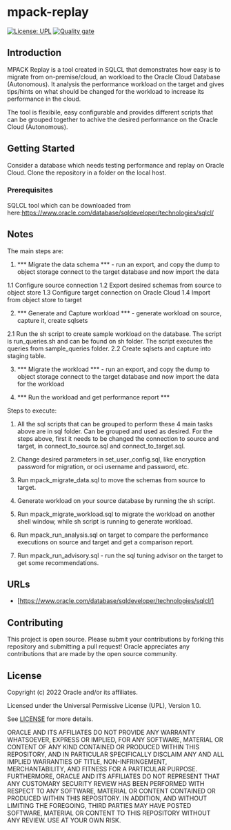 # mpack-replay

[![License: UPL](https://img.shields.io/badge/license-UPL-green)](https://img.shields.io/badge/license-UPL-green) [![Quality gate](https://sonarcloud.io/api/project_badges/quality_gate?project=oracle-devrel_mpack-replay)](https://sonarcloud.io/dashboard?id=oracle-devrel_mpack-replay)

## Introduction
MPACK Replay is a tool created in SQLCL that demonstrates how easy is to migrate from on-premise/cloud, an workload to the Oracle Cloud Database (Autonomous). It analysis the performance workload on the target and gives tips/hints on what should be changed for the workload to increase its performance in the cloud.

The tool is flexibile, easy configurable and provides different scripts that can be grouped together to achive the desired performance on the Oracle Cloud (Autonomous).

## Getting Started
Consider a database which needs testing performance and replay on Oracle Cloud. 
Clone the repository in a folder on the local host. 

### Prerequisites
SQLCL tool which can be downloaded from here:https://www.oracle.com/database/sqldeveloper/technologies/sqlcl/

## Notes

The main steps are:

1. *** Migrate the data schema *** - run an export, and copy the dump to object storage connect to the target database and now import the data

1.1 Configure source connection
1.2 Export desired schemas from source to object store
1.3 Configure target connection on Oracle Cloud
1.4 Import from object store to target

2. *** Generate and Capture workload *** - generate workload on source, capture it, create sqlsets

2.1 Run the sh script to create sample workload on the database.
    The script is run_queries.sh and can be found on sh folder. The script executes the queries from sample_queries folder.
2.2 Create sqlsets and capture into staging table.

3. *** Migrate the workload *** - run an export, and copy the dump to object storage connect to the target database and now import the data for the workload

4. *** Run the workload and get performance report ***

Steps to execute:

1. All the sql scripts that can be grouped to perform these 4 main tasks above are in sql folder. Can be grouped and used as desired. For the steps above, first it needs to be changed the connection to source and target, in connect_to_source.sql and connect_to_target.sql.

2. Change desired parameters in set_user_config.sql, like encryption password for migration, or oci username and password, etc.

2. Run mpack_migrate_data.sql to move the schemas from source to target.

3. Generate workload on your source database by running the sh script.

4. Run mpack_migrate_workload.sql to migrate the workload on another shell window, while sh script is running to generate workload.

5. Run mpack_run_analysis.sql on target to compare the performance executions on source and target and get a comparison report.

6. Run mpack_run_advisory.sql - run the sql tuning advisor on the target to get some recommendations.

## URLs
* [https://www.oracle.com/database/sqldeveloper/technologies/sqlcl/]

## Contributing
This project is open source.  Please submit your contributions by forking this repository and submitting a pull request!  Oracle appreciates any contributions that are made by the open source community.

## License
Copyright (c) 2022 Oracle and/or its affiliates.

Licensed under the Universal Permissive License (UPL), Version 1.0.

See [LICENSE](LICENSE) for more details.

ORACLE AND ITS AFFILIATES DO NOT PROVIDE ANY WARRANTY WHATSOEVER, EXPRESS OR IMPLIED, FOR ANY SOFTWARE, MATERIAL OR CONTENT OF ANY KIND CONTAINED OR PRODUCED WITHIN THIS REPOSITORY, AND IN PARTICULAR SPECIFICALLY DISCLAIM ANY AND ALL IMPLIED WARRANTIES OF TITLE, NON-INFRINGEMENT, MERCHANTABILITY, AND FITNESS FOR A PARTICULAR PURPOSE.  FURTHERMORE, ORACLE AND ITS AFFILIATES DO NOT REPRESENT THAT ANY CUSTOMARY SECURITY REVIEW HAS BEEN PERFORMED WITH RESPECT TO ANY SOFTWARE, MATERIAL OR CONTENT CONTAINED OR PRODUCED WITHIN THIS REPOSITORY. IN ADDITION, AND WITHOUT LIMITING THE FOREGOING, THIRD PARTIES MAY HAVE POSTED SOFTWARE, MATERIAL OR CONTENT TO THIS REPOSITORY WITHOUT ANY REVIEW. USE AT YOUR OWN RISK. 
